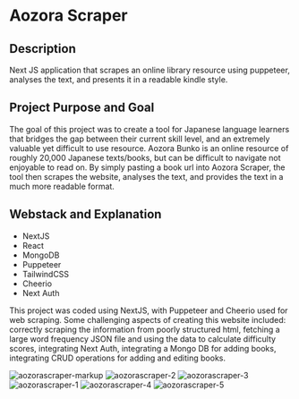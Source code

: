 <h1>Aozora Scraper</h1>

<h2>Description</h2>
Next JS application that scrapes an online library resource using puppeteer, analyses the text, and presents it in a readable kindle style.

<h2>Project Purpose and Goal</h2>
The goal of this project was to create a tool for Japanese language learners that bridges the gap between their current skill level, and an extremely valuable yet difficult to use resource. Aozora Bunko is an online resource of roughly 20,000 Japanese texts/books, but can be difficult to navigate not enjoyable to read on. By simply pasting a book url into Aozora Scraper, the tool then scrapes the website, analyses the text, and provides the text in a much more readable format.

<h2>Webstack and Explanation</h2>
<ul>
  <li>NextJS</li>
  <li>React</li>
  <li>MongoDB</li>
  <li>Puppeteer</li>
  <li>TailwindCSS</li>
  <li>Cheerio</li>
  <li>Next Auth</li>
</ul>

This project was coded using NextJS, with Puppeteer and Cheerio used for web scraping. Some challenging aspects of creating this website included: correctly scraping the information from poorly structured html, fetching a large word frequency JSON file and using the data to calculate difficulty scores, integrating Next Auth, integrating a Mongo DB for adding books, integrating CRUD operations for adding and editing books.
<p/>
  
![aozorascraper-markup](https://github.com/thecodingrunner/aozora-scraper/assets/22331070/4618d160-4ae8-45a2-b3fb-7adeb019ed65)
![aozorascraper-2](https://github.com/thecodingrunner/aozora-scraper/assets/22331070/42b1caa3-93ca-4eeb-a2b4-c8d4b92bd2af)
![aozorascraper-3](https://github.com/thecodingrunner/aozora-scraper/assets/22331070/5c227dbe-f94a-4461-bb09-a5de5c77551f)
![aozorascraper-1](https://github.com/thecodingrunner/aozora-scraper/assets/22331070/3eb47a08-1cd5-4aa3-af05-4972e8077cf8)
![aozorascraper-4](https://github.com/thecodingrunner/aozora-scraper/assets/22331070/21891a79-99dd-426d-b04d-924f63f6fc3a)
![aozorascraper-5](https://github.com/thecodingrunner/aozora-scraper/assets/22331070/993540ee-60cd-4553-9e96-16cc9e3df60f)
